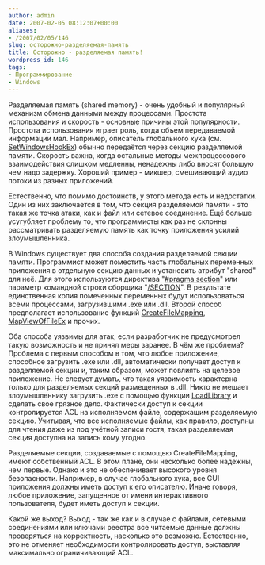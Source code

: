 ```yaml
---
author: admin
date: 2007-02-05 08:12:07+00:00
aliases:
- /2007/02/05/146
slug: осторожно-разделяемая-память
title: Осторожно - разделяемая память!
wordpress_id: 146
tags:
- Программирование
- Windows
---
```


Разделяемая память (shared memory) - очень удобный и популярный механизм обмена данными между процессами. Простота использования и скорость - основные причины этой популярности. Простота использования играет роль, когда объем передаваемой информации мал. Например, описатель глобального хука (см. [SetWindowsHookEx](http://msdn.microsoft.com/library/default.asp?url=/library/en-us/winui/winui/windowsuserinterface/windowing/hooks/hookreference/hookfunctions/setwindowshookex.asp)) обычно передаётся через секцию разделяемой памяти. Скорость важна, когда остальные методы межпроцессового взаимодействия слишком медленны, ненадежны либо вносят большую чем надо задержку. Хороший пример - микшер, смешивающий аудио потоки из разных приложений.

Естественно, что помимо достоинств, у этого метода есть и недостатки. Один из них заключается в том, что секция разделяемой памяти - это такая же точка атаки, как и файл или сетевое соединение. Ещё больше усугубляет проблему то, что программисты как раз не склонны рассматривать разделяемую память как точку приложения усилий злоумышленника. 

В Windows существует два способа создания разделяемой секции памяти. Программист может поместить часть глобальных переменных приложения в отдельную секцию данных и установить атрибут "shared" для неё. Для этого используются директива "[#pragma section](http://msdn2.microsoft.com/en-us/library/50bewfwa.aspx)" или параметр командной строки сборщика "[/SECTION](http://msdn2.microsoft.com/en-us/library/sf9b18xk.aspx)". В результате единственная копия помеченных переменных будут использоваться всеми процессами, загрузившими .exe или .dll. Второй способ предполагает использование функций [CreateFileMapping](http://msdn2.microsoft.com/en-us/library/aa366537.aspx), [MapViewOfFileEx](http://msdn2.microsoft.com/en-us/library/aa366763.aspx) и прочих.

Оба способа уязвимы для атак, если разработчик не предусмотрел такую возможность и не принял меры заранее. В чём же проблема? Проблема с первым способом в том, что любое приложение, способное загрузить .exe или .dll, автоматически получает доступ к разделяемой секции и, таким образом, может повлиять на целевое приложение. Не следует думать, что такая уязвимость характерна только для разделяемых секций размещенных в .dll. Никто не мешает злоумышленнику загрузить .exe с помощью функции [LoadLibrary](http://msdn2.microsoft.com/en-us/library/ms684175.aspx) и сделать свое грязное дело. Фактически доступ к секции контролируется ACL на исполняемом файле, содержащим разделяемую секцию. Учитывая, что все исполняемые файлы, как правило, доступны для чтения даже из под учётной записи гостя, такая разделяемая секция доступна на запись кому угодно. 

Разделяемые секции, создаваемые с помощью CreateFileMapping, имеют собственный ACL. В этом плане, они несколько более надежны, чем первые. Однако и это не обеспечивает высокого уровня безопасности. Например, в случае глобального хука, все GUI приложения должны иметь доступ к его описателю. Иначе говоря, любое приложение, запущенное от имени интерактивного пользователя, будет иметь доступ к секции. 

Какой же выход? Выход - так же как и в случае с файлами, сетевыми соединениями или ключами реестра все читаемые данные должны проверяться на корректность, насколько это возможно. Естественно, это не отменяет необходимости контролировать доступ, выставляя максимально ограничивающий ACL.
